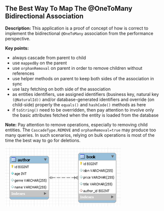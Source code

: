 
## The Best Way To Map The @OneToMany Bidirectional Association

**Description:** This application is a proof of concept of how is correct to implement the bidirectional `@OneToMany` association from the performance perspective.

**Key points:**

- always cascade from parent to child
- use `mappedBy` on the parent
- use `orphanRemoval` on parent in order to remove children without references
- use helper methods on parent to keep both sides of the association in sync
- use lazy fetching on both side of the association
- as entities identifiers, use assigned identifiers (business key, natural key `(@NaturalId))` and/or database-generated identifiers and override (on child-side) properly the `equals()` and `hashCode()` methods as here
- if `toString()` need to be overridden, then pay attention to involve only the basic attributes fetched when the entity is loaded from the database

**Note:** Pay attention to remove operations, especially to removing child entities. The `CascadeType.REMOVE` and `orphanRemoval=true` may produce too many queries. In such scenarios, relying on bulk operations is most of the time the best way to go for deletions.

![](OneToMany.png)
